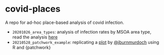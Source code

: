 
# covid-places

A repo for ad-hoc place-based analysis of covid infection.

* `20201026_area_types`: analysis of infection rates by MSOA area type, read the analysis [here](https://mattkerlogue.github.io/covid-places/20201026_area-types/covid_places_20201026.html)
* `20210528_patchwork_example`: replicating a [plot](https://twitter.com/jburnmurdoch/status/1397995388267810818/photo/1) by [@jburnmurdoch](https://twitter.com/jburnmurdoch/) using R and {patchwork}